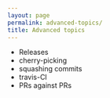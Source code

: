 ```yaml
---
layout: page
permalink: advanced-topics/
title: Advanced topics
---
```


 - Releases
 - cherry-picking
 - squashing commits
 - travis-CI
 - PRs against PRs


